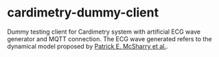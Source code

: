 # cardimetry-dummy-client
Dummy testing client for Cardimetry system with artificial ECG wave generator and MQTT connection. The ECG wave generated refers to the dynamical model proposed by [Patrick E. McSharry et al.](https://web.mit.edu/~gari/www/papers/ieeetbe50p289.pdf).